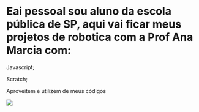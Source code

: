 # Eai pessoal sou aluno da escola pública de SP, aqui vai ficar meus projetos de robotica com a Prof Ana Marcia com:
Javascript;

Scratch;

Aproveitem e utilizem de meus códigos 

![](https://tenor.com/pt-BR/view/annoyed-me-gif-13826549)
